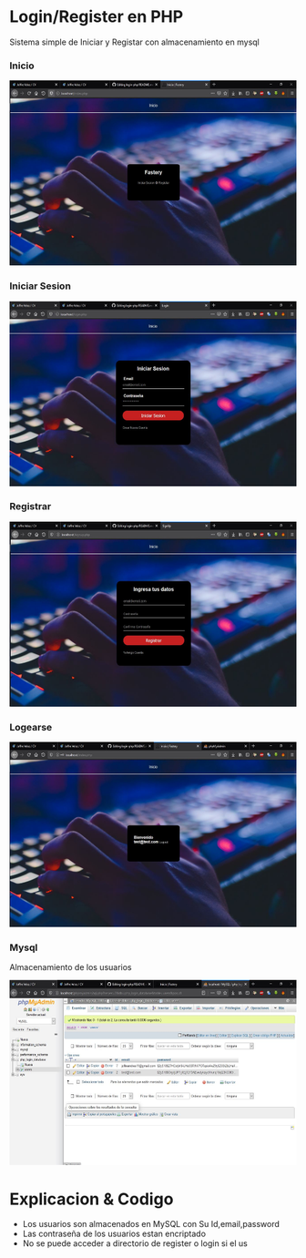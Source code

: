 # Login/Register en PHP
Sistema simple de Iniciar y Registar con almacenamiento en mysql
### Inicio

<img src="https://raw.githubusercontent.com/Veloz-X/login-php/master/img/1.JPG" height="325" width="600">

### Iniciar Sesion
<img src="https://raw.githubusercontent.com/Veloz-X/login-php/master/img/2.JPG" height="325" width="600">

### Registrar
<img src="https://raw.githubusercontent.com/Veloz-X/login-php/master/img/3.JPG" height="325" width="600">

### Logearse

<img src="https://raw.githubusercontent.com/Veloz-X/login-php/master/img/4.JPG" height="325" width="600">

### Mysql
Almacenamiento de los usuarios

<img src="https://raw.githubusercontent.com/Veloz-X/login-php/master/img/5.JPG" height="325" width="600">

# Explicacion & Codigo

- Los usuarios son almacenados en MySQL con Su Id,email,password
 - Las contraseña de los usuarios estan encriptado
 - No se puede acceder a directorio de register o login si el us
